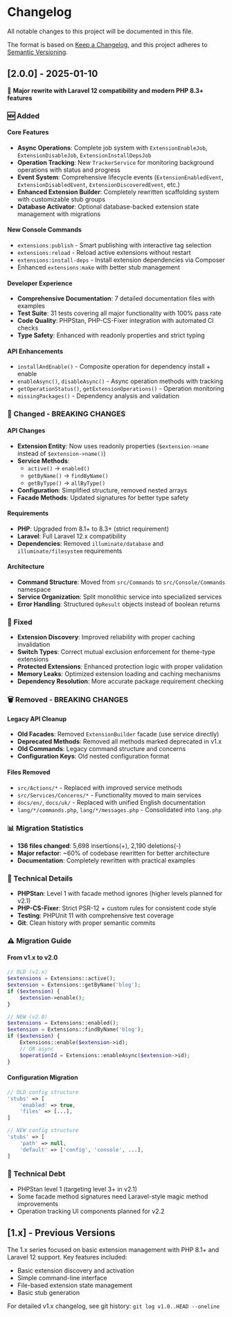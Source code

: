 # Changelog

All notable changes to this project will be documented in this file.

The format is based on [Keep a Changelog](https://keepachangelog.com/en/1.0.0/),
and this project adheres to [Semantic Versioning](https://semver.org/spec/v2.0.0.html).

## [2.0.0] - 2025-01-10

🚀 **Major rewrite with Laravel 12 compatibility and modern PHP 8.3+ features**

### 🆕 Added

#### Core Features
- **Async Operations**: Complete job system with `ExtensionEnableJob`, `ExtensionDisableJob`, `ExtensionInstallDepsJob`
- **Operation Tracking**: New `TrackerService` for monitoring background operations with status and progress
- **Event System**: Comprehensive lifecycle events (`ExtensionEnabledEvent`, `ExtensionDisabledEvent`, `ExtensionDiscoveredEvent`, etc.)
- **Enhanced Extension Builder**: Completely rewritten scaffolding system with customizable stub groups
- **Database Activator**: Optional database-backed extension state management with migrations

#### New Console Commands
- `extensions:publish` - Smart publishing with interactive tag selection
- `extensions:reload` - Reload active extensions without restart
- `extensions:install-deps` - Install extension dependencies via Composer
- Enhanced `extensions:make` with better stub management

#### Developer Experience
- **Comprehensive Documentation**: 7 detailed documentation files with examples
- **Test Suite**: 31 tests covering all major functionality with 100% pass rate
- **Code Quality**: PHPStan, PHP-CS-Fixer integration with automated CI checks
- **Type Safety**: Enhanced with readonly properties and strict typing

#### API Enhancements
- `installAndEnable()` - Composite operation for dependency install + enable
- `enableAsync()`, `disableAsync()` - Async operation methods with tracking
- `getOperationStatus()`, `getExtensionOperations()` - Operation monitoring
- `missingPackages()` - Dependency analysis and validation

### 🔄 Changed - **BREAKING CHANGES**

#### API Changes
- **Extension Entity**: Now uses readonly properties (`$extension->name` instead of `$extension->name()`)
- **Service Methods**: 
  - `active()` → `enabled()`
  - `getByName()` → `findByName()` 
  - `getByType()` → `allByType()`
- **Configuration**: Simplified structure, removed nested arrays
- **Facade Methods**: Updated signatures for better type safety

#### Requirements
- **PHP**: Upgraded from 8.1+ to 8.3+ (strict requirement)
- **Laravel**: Full Laravel 12.x compatibility
- **Dependencies**: Removed `illuminate/database` and `illuminate/filesystem` requirements

#### Architecture
- **Command Structure**: Moved from `src/Commands` to `src/Console/Commands` namespace
- **Service Organization**: Split monolithic service into specialized services
- **Error Handling**: Structured `OpResult` objects instead of boolean returns

### 🐛 Fixed
- **Extension Discovery**: Improved reliability with proper caching invalidation
- **Switch Types**: Correct mutual exclusion enforcement for theme-type extensions
- **Protected Extensions**: Enhanced protection logic with proper validation
- **Memory Leaks**: Optimized extension loading and caching mechanisms
- **Dependency Resolution**: More accurate package requirement checking

### 🗑️ Removed - **BREAKING CHANGES**

#### Legacy API Cleanup
- **Old Facades**: Removed `ExtensionBuilder` facade (use service directly)
- **Deprecated Methods**: Removed all methods marked deprecated in v1.x
- **Old Commands**: Legacy command structure and concerns
- **Configuration Keys**: Old nested configuration format

#### Files Removed
- `src/Actions/*` - Replaced with improved service methods
- `src/Services/Concerns/*` - Functionality moved to main services  
- `docs/en/`, `docs/uk/` - Replaced with unified English documentation
- `lang/*/commands.php`, `lang/*/messages.php` - Consolidated into `lang.php`

### 📊 Migration Statistics
- **136 files changed**: 5,698 insertions(+), 2,190 deletions(-)
- **Major refactor**: ~60% of codebase rewritten for better architecture
- **Documentation**: Completely rewritten with practical examples

### 🔧 Technical Details
- **PHPStan**: Level 1 with facade method ignores (higher levels planned for v2.1)
- **PHP-CS-Fixer**: Strict PSR-12 + custom rules for consistent code style
- **Testing**: PHPUnit 11 with comprehensive test coverage
- **Git**: Clean history with proper semantic commits

### ⚠️ Migration Guide

#### From v1.x to v2.0

```php
// OLD (v1.x)
$extensions = Extensions::active();
$extension = Extensions::getByName('blog');
if ($extension) {
    $extension->enable();
}

// NEW (v2.0) 
$extensions = Extensions::enabled();
$extension = Extensions::findByName('blog');
if ($extension) {
    Extensions::enable($extension->id);
    // OR async
    $operationId = Extensions::enableAsync($extension->id);
}
```

#### Configuration Migration
```php
// OLD config structure
'stubs' => [
    'enabled' => true,
    'files' => [...],
]

// NEW config structure  
'stubs' => [
    'path' => null,
    'default' => ['config', 'console', ...],
]
```

### 🚧 Technical Debt
- PHPStan level 1 (targeting level 3+ in v2.1)
- Some facade method signatures need Laravel-style magic method improvements
- Operation tracking UI components planned for v2.2

## [1.x] - Previous Versions

The 1.x series focused on basic extension management with PHP 8.1+ and Laravel 12 support. Key features included:

- Basic extension discovery and activation
- Simple command-line interface
- File-based extension state management
- Basic stub generation

For detailed v1.x changelog, see git history: `git log v1.0..HEAD --oneline`